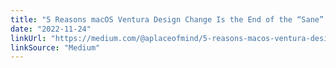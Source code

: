 ```yaml
---
title: "5 Reasons macOS Ventura Design Change Is the End of the “Sane” UI as We Know It"
date: "2022-11-24"
linkUrl: "https://medium.com/@aplaceofmind/5-reasons-macos-ventura-design-change-is-the-end-of-the-sane-ui-as-we-know-it-c34d6c347552?ref=rogerwong.me"
linkSource: "Medium"
---
```



